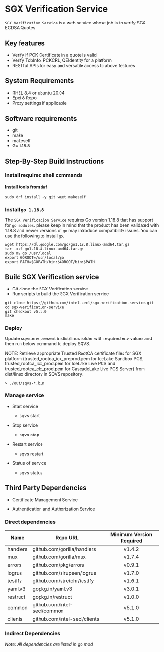 # SGX Verification Service

`SGX Verification Service` is a web service whose job is to verify SGX ECDSA Quotes

## Key features

- Verify if PCK Certificate in a quote is valid
- Verify TcbInfo, PCKCRL, QEIdentity for a platform
- RESTful APIs for easy and versatile access to above features

## System Requirements

- RHEL 8.4 or ubuntu 20.04
- Epel 8 Repo
- Proxy settings if applicable

## Software requirements

- git
- make
- makeself
- Go 1.18.8

## Step-By-Step Build Instructions

### Install required shell commands

#### Install tools from `dnf`

```shell
sudo dnf install -y git wget makeself
```

### Install `go 1.18.8`

The `SGX Verification Service` requires Go version 1.18.8 that has support for `go modules`. please keep in mind that the product has been validated with 1.18.8 and newer versions of `go` may introduce compatibility issues. You can use the following to install `go`.

```shell
wget https://dl.google.com/go/go1.18.8.linux-amd64.tar.gz
tar -xzf go1.18.8.linux-amd64.tar.gz
sudo mv go /usr/local
export GOROOT=/usr/local/go
export PATH=$GOPATH/bin:$GOROOT/bin:$PATH
```

## Build SGX Verification service

- Git clone the SGX Verification service
- Run scripts to build the SGX Verification service

```shell
git clone https://github.com/intel-secl/sgx-verification-service.git
cd sgx-verification-service
git checkout v5.1.0
make
```

### Deploy

Update sqvs.env present in dist/linux folder with required env values and then run below command to deploy SQVS.

NOTE: Retrieve appropriate Trusted RootCA certificate files for SGX platform (trusted_rootca_icx_preprod.pem for IceLake Sandbox PCS, trusted_rootca_icx_prod.pem for IceLake Live PCS and trusted_rootca_clx_prod.pem for CascadeLake Live PCS Server) from dist/linux directory in SQVS repository.

```shell
> ./out/sqvs-*.bin
```

### Manage service

- Start service

  - sqvs start

- Stop service

  - sqvs stop

- Restart service

  - sqvs restart

- Status of service

  - sqvs status

## Third Party Dependencies

- Certificate Management Service

- Authentication and Authorization Service

### Direct dependencies

Name     | Repo URL                      | Minimum Version Required
-------- | ----------------------------- | :----------------------:
handlers | github.com/gorilla/handlers   |          v1.4.2
mux      | github.com/gorilla/mux        |          v1.7.4
errors   | github.com/pkg/errors         |          v0.9.1
logrus   | github.com/sirupsen/logrus    |          v1.7.0
testify  | github.com/stretchr/testify   |          v1.6.1
yaml.v3  | gopkg.in/yaml.v3              |          v3.0.1
restruct | gopkg.in/restruct             |          v1.0.0
common   | github.com/intel-secl/common  |          v5.1.0
clients  | github.com/intel-secl/clients |          v5.1.0

### Indirect Dependencies

_Note: All dependencies are listed in go.mod_
